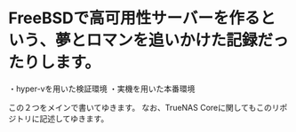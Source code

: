 # FreeBSDで高可用性サーバーを作るという、夢とロマンを追いかけた記録だったりします。

・hyper-vを用いた検証環境
・実機を用いた本番環境

この２つをメインで書いてゆきます。
なお、TrueNAS Coreに関してもこのリポジトリに記述してゆきます。

